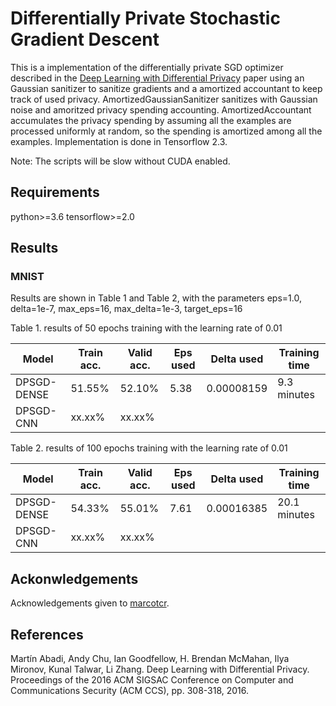 # Differentially Private Stochastic Gradient Descent

This is a implementation of the differentially private SGD optimizer described in the [Deep Learning with Differential Privacy](https://arxiv.org/abs/1607.00133) paper using an Gaussian sanitizer to sanitize gradients and a amortized accountant to keep track of used privacy. AmortizedGaussianSanitizer sanitizes with Gaussian noise and amoritzed privacy spending accounting. AmortizedAccountant accumulates the privacy spending by assuming all the examples are processed uniformly at random, so the spending is amortized among all the examples. Implementation is done in Tensorflow 2.3.

Note: The scripts will be slow without CUDA enabled.

## Requirements
python>=3.6
tensorflow>=2.0

## Results
### MNIST
Results are shown in Table 1 and Table 2, with the parameters eps=1.0, delta=1e-7, max_eps=16, max_delta=1e-3, target_eps=16

Table 1. results of 50 epochs training with the learning rate of 0.01

| Model      | Train acc.  | Valid acc.  | Eps used | Delta used | Training time |
| -----      | -----       | ----        | ----     | ----       | ----
| DPSGD-DENSE|  51.55%     | 52.10%      | 5.38     | 0.00008159 | 9.3 minutes
| DPSGD-CNN  |  xx.xx%     | xx.xx%      |          |            |

Table 2. results of 100 epochs training with the learning rate of 0.01

| Model      | Train acc.  | Valid acc.  | Eps used | Delta used | Training time |
| -----      | -----       | ----        | ----     | ----       | ----
| DPSGD-DENSE|  54.33%     | 55.01%      | 7.61     | 0.00016385 | 20.1 minutes
| DPSGD-CNN  |  xx.xx%     | xx.xx%      |          |            |


## Ackonwledgements
Acknowledgements given to [marcotcr](https://github.com/marcotcr/tf-models).

## References
Martín Abadi, Andy Chu, Ian Goodfellow, H. Brendan McMahan, Ilya Mironov, Kunal Talwar, Li Zhang. Deep Learning with Differential Privacy. Proceedings of the 2016 ACM SIGSAC Conference on Computer and Communications Security (ACM CCS), pp. 308-318, 2016.

